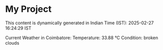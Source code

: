 # My Project

This content is dynamically generated in Indian Time (IST): 2025-02-27 16:24:29 IST


Current Weather in Coimbatore:
Temperature: 33.88 °C
Condition: broken clouds
